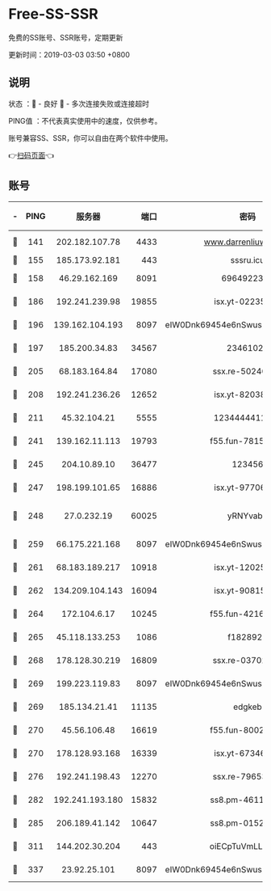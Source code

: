 # Free-SS-SSR

免费的SS账号、SSR账号，定期更新

更新时间：2019-03-03 03:50 +0800

## 说明

状态     ：🙂 - 良好 🙁 - 多次连接失败或连接超时

PING值   ：不代表真实使用中的速度，仅供参考。

账号兼容SS、SSR，你可以自由在两个软件中使用。

👉[扫码页面](https://liesauer.github.io/free-ss-ssr.github.io/)👈

## 账号

|-|PING|服务器|端口|密码|加密方式|区域|
|:----:|:----:|:-----:|-----:|:----:|:----:|:----:|
|🙂|141|202.182.107.78|4433|www.darrenliuwei.com|aes-256-cfb|JP|
|🙂|155|185.173.92.181|443|sssru.icu|rc4-md5|RU|
|🙂|158|46.29.162.169|8091|6964922356|aes-256-cfb|RU|
|🙂|186|192.241.239.98|19855|isx.yt-02235156|aes-256-cfb|US|
|🙂|196|139.162.104.193|8097|eIW0Dnk69454e6nSwuspv9DmS201tQ0D|aes-256-cfb|JP|
|🙂|197|185.200.34.83|34567|23461023|aes-256-cfb|US|
|🙂|205|68.183.164.84|17080|ssx.re-50240519|aes-256-cfb|US|
|🙂|208|192.241.236.26|12652|isx.yt-82038040|aes-256-cfb|US|
|🙂|211|45.32.104.21|5555|1234444411111|aes-256-cfb|SG|
|🙂|241|139.162.11.113|19793|f55.fun-78151290|aes-256-cfb|SG|
|🙂|245|204.10.89.10|36477|123456|aes-256-cfb|US|
|🙂|247|198.199.101.65|16886|isx.yt-97706570|aes-256-cfb|US|
|🙂|248|27.0.232.19|60025|yRNYvabB|xchacha20-ietf-poly1305|HK|
|🙂|259|66.175.221.168|8097|eIW0Dnk69454e6nSwuspv9DmS201tQ0D|aes-256-cfb|US|
|🙂|261|68.183.189.217|10918|isx.yt-12025761|aes-256-cfb|SG|
|🙂|262|134.209.104.143|16094|isx.yt-90815095|aes-256-cfb|SG|
|🙂|264|172.104.6.17|10245|f55.fun-42164913|aes-256-cfb|US|
|🙂|265|45.118.133.253|1086|f1828920|aes-256-cfb|SG|
|🙂|268|178.128.30.219|16809|ssx.re-03702185|aes-256-cfb|SG|
|🙂|269|199.223.119.83|8097|eIW0Dnk69454e6nSwuspv9DmS201tQ0D|aes-256-cfb|US|
|🙂|269|185.134.21.41|11135|edgkeb|aes-256-cfb|GB|
|🙂|270|45.56.106.48|16619|f55.fun-80021142|aes-256-cfb|US|
|🙂|270|178.128.93.168|16339|isx.yt-67346063|aes-256-cfb|SG|
|🙂|276|192.241.198.43|12270|ssx.re-79653159|aes-256-cfb|US|
|🙂|282|192.241.193.180|15832|ss8.pm-46115453|aes-256-cfb|US|
|🙂|285|206.189.41.142|10647|ss8.pm-01527155|aes-256-cfb|SG|
|🙂|311|144.202.30.204|443|oiECpTuVmLLxk4Ts|aes-256-cfb|US|
|🙂|337|23.92.25.101|8097|eIW0Dnk69454e6nSwuspv9DmS201tQ0D|aes-256-cfb|US|
